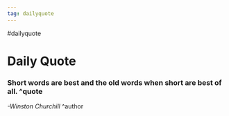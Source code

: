 ```yaml
---
tag: dailyquote
---
```


#dailyquote

# Daily Quote

### Short words are best and the old words when short are best of all. ^quote
*-Winston Churchill* ^author
